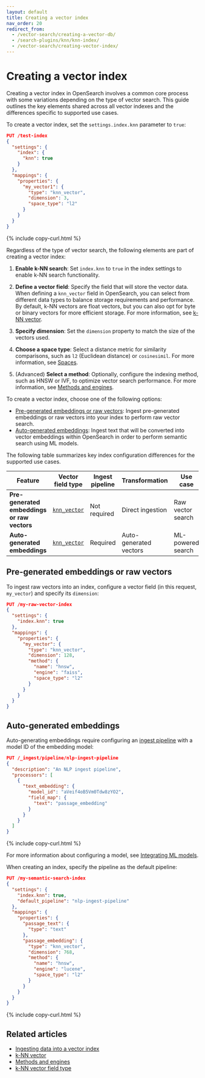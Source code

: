 ```yaml
---
layout: default
title: Creating a vector index
nav_order: 20
redirect_from:
  - /vector-search/creating-a-vector-db/
  - /search-plugins/knn/knn-index/
  - /vector-search/creating-vector-index/
---
```


# Creating a vector index

Creating a vector index in OpenSearch involves a common core process with some variations depending on the type of vector search. This guide outlines the key elements shared across all vector indexes and the differences specific to supported use cases.

To create a vector index, set the `settings.index.knn` parameter to `true`:

```json
PUT /test-index
{
  "settings": {
    "index": {
      "knn": true
    }
  },
  "mappings": {
    "properties": {
      "my_vector1": {
        "type": "knn_vector",
        "dimension": 3,
        "space_type": "l2"
      }
    }
  }
}
```
{% include copy-curl.html %}


Regardless of the type of vector search, the following elements are part of creating a vector index:

1. **Enable k-NN search**:
   Set `index.knn` to `true` in the index settings to enable k-NN search functionality.

2. **Define a vector field**:
   Specify the field that will store the vector data. When defining a `knn_vector` field in OpenSearch, you can select from different data types to balance storage requirements and performance. By default, k-NN vectors are float vectors, but you can also opt for byte or binary vectors for more efficient storage. For more information, see [k-NN vector]({{site.url}}{{site.baseurl}}/field-types/supported-field-types/knn-vector/).

3. **Specify dimension**:
   Set the `dimension` property to match the size of the vectors used.

4. **Choose a space type**:
   Select a distance metric for similarity comparisons, such as `l2` (Euclidean distance) or `cosinesimil`. For more information, see [Spaces]({{site.url}}{{site.baseurl}}/field-types/supported-field-types/knn-spaces/).

5. (Advanced) **Select a method**:
   Optionally, configure the indexing method, such as HNSW or IVF, to optimize vector search performance. For more information, see [Methods and engines]({{site.url}}{{site.baseurl}}/field-types/supported-field-types/knn-methods-engines/).

To create a vector index, choose one of the following options:

- [Pre-generated embeddings or raw vectors](#pre-generated-embeddings-or-raw-vectors): Ingest pre-generated embeddings or raw vectors into your index to perform raw vector search. 
- [Auto-generated embeddings](#auto-generated-embeddings): Ingest text that will be converted into vector embeddings within OpenSearch in order to perform semantic search using ML models. 


The following table summarizes key index configuration differences for the supported use cases.


| Feature                  | Vector field type | Ingest pipeline | Transformation     | Use case   |
|--------------------------|-----------------------|---------------------|-------------------------|-------------------------|
| **Pre-generated embeddings or raw vectors**   | [`knn_vector`]({{site.url}}{{site.baseurl}}/field-types/supported-field-types/knn-vector/)         | Not required        | Direct ingestion        | Raw vector search   |
| **Auto-generated embeddings**      | [`knn_vector`]({{site.url}}{{site.baseurl}}/field-types/supported-field-types/knn-vector/)         | Required            | Auto-generated vectors  | ML-powered search     |

## Pre-generated embeddings or raw vectors

To ingest raw vectors into an index, configure a vector field (in this request, `my_vector`) and specify its `dimension`:

```json
PUT /my-raw-vector-index
{
  "settings": {
    "index.knn": true
  },
  "mappings": {
    "properties": {
      "my_vector": {
        "type": "knn_vector",
        "dimension": 128,
        "method": {
          "name": "hnsw",
          "engine": "faiss",
          "space_type": "l2"
        }
      }
    }
  }
}
```

## Auto-generated embeddings

Auto-generating embeddings require configuring an [ingest pipeline]({{site.url}}{{site.baseurl}}/api-reference/ingest-apis/index/) with a model ID of the embedding model: 

```json
PUT /_ingest/pipeline/nlp-ingest-pipeline
{
  "description": "An NLP ingest pipeline",
  "processors": [
    {
      "text_embedding": {
        "model_id": "aVeif4oB5Vm0Tdw8zYO2",
        "field_map": {
          "text": "passage_embedding"
        }
      }
    }
  ]
}
```
{% include copy-curl.html %}

For more information about configuring a model, see [Integrating ML models]({{site.url}}{{site.baseurl}}/ml-commons-plugin/integrating-ml-models/).

When creating an index, specify the pipeline as the default pipeline:

```json
PUT /my-semantic-search-index
{
  "settings": {
    "index.knn": true,
    "default_pipeline": "nlp-ingest-pipeline"
  },
  "mappings": {
    "properties": {
      "passage_text": {
        "type": "text"
      },
      "passage_embedding": {
        "type": "knn_vector",
        "dimension": 768,  
        "method": {
          "name": "hnsw",
          "engine": "lucene",
          "space_type": "l2"
        }
      }
    }
  }
}
```
{% include copy-curl.html %}

## Related articles

- [Ingesting data into a vector index]({{site.url}}{{site.baseurl}}/vector-search/searching-data/)
- [k-NN vector]({{site.url}}{{site.baseurl}}/field-types/supported-field-types/knn-vector/)
- [Methods and engines]({{site.url}}{{site.baseurl}}/field-types/supported-field-types/knn-methods-engines/)
- [k-NN vector field type]({{site.url}}{{site.baseurl}}/field-types/supported-field-types/knn-vector/)